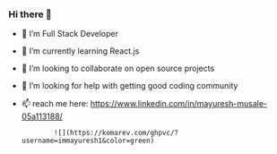 ### Hi there 👋

- 🔭 I’m Full Stack Developer
- 🌱 I’m currently learning React.js 
- 👯 I’m looking to collaborate on open source projects
- 🤔 I’m looking for help with getting good coding community
- 📫 reach me here: https://www.linkedin.com/in/mayuresh-musale-05a113188/


              ![](https://komarev.com/ghpvc/?username=immayuresh1&color=green)
